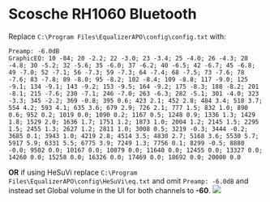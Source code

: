 # Scosche RH1060 Bluetooth
Replace `C:\Program Files\EqualizerAPO\config\config.txt` with:
```
Preamp: -6.0dB
GraphicEQ: 10 -84; 20 -2.2; 22 -3.0; 23 -3.4; 25 -4.0; 26 -4.3; 28 -4.8; 30 -5.2; 32 -5.6; 35 -6.0; 37 -6.2; 40 -6.5; 42 -6.7; 45 -6.8; 49 -7.0; 52 -7.1; 56 -7.3; 59 -7.3; 64 -7.4; 68 -7.5; 73 -7.6; 78 -7.6; 83 -7.8; 89 -8.0; 95 -8.2; 102 -8.4; 109 -8.8; 117 -9.0; 125 -9.1; 134 -9.1; 143 -9.2; 153 -9.5; 164 -9.2; 175 -8.3; 188 -8.2; 201 -8.1; 215 -7.6; 230 -7.1; 246 -7.0; 263 -6.3; 282 -5.1; 301 -4.0; 323 -3.3; 345 -2.2; 369 -0.8; 395 0.6; 423 2.1; 452 2.8; 484 3.4; 518 3.7; 554 4.2; 593 4.1; 635 3.6; 679 2.9; 726 2.1; 777 1.5; 832 1.0; 890 0.6; 952 0.2; 1019 0.0; 1090 0.2; 1167 0.5; 1248 0.9; 1336 1.3; 1429 1.8; 1529 2.0; 1636 1.7; 1751 1.2; 1873 1.0; 2004 1.2; 2145 1.5; 2295 1.5; 2455 1.3; 2627 1.2; 2811 1.0; 3008 0.5; 3219 -0.3; 3444 -0.2; 3685 0.1; 3943 1.0; 4219 2.8; 4514 3.5; 4830 2.7; 5168 3.6; 5530 5.7; 5917 5.9; 6331 5.5; 6775 3.9; 7249 1.3; 7756 0.1; 8299 -0.5; 8880 -0.0; 9502 0.0; 10167 0.0; 10879 0.0; 11640 0.0; 12455 0.0; 13327 0.0; 14260 0.0; 15258 0.0; 16326 0.0; 17469 0.0; 18692 0.0; 20000 0.0
```
**OR** if using HeSuVi replace `C:\Program Files\EqualizerAPO\config\HeSuVi\eq.txt` and omit `Preamp: -6.0dB` and instead set Global volume in the UI for both channels to **-60**.
![](https://raw.githubusercontent.com/jaakkopasanen/AutoEq/master/results/Headphone.com/innerfidelity/onear/Scosche%20RH1060%20Bluetooth/Scosche%20RH1060%20Bluetooth.png)